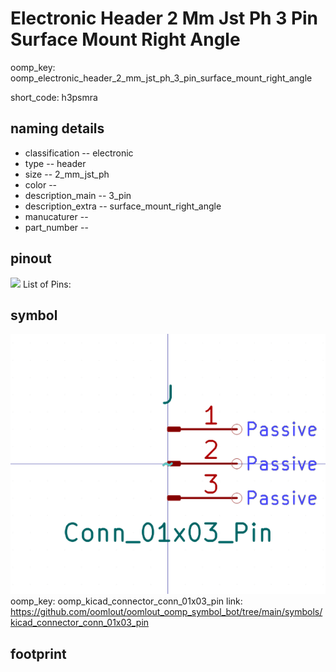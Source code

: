 # Electronic Header 2 Mm Jst Ph 3 Pin Surface Mount Right Angle
oomp_key: oomp_electronic_header_2_mm_jst_ph_3_pin_surface_mount_right_angle  

short_code: h3psmra
## naming details
* classification -- electronic
* type -- header
* size -- 2_mm_jst_ph
* color -- 
* description_main -- 3_pin
* description_extra -- surface_mount_right_angle
* manucaturer -- 
* part_number -- 
## pinout
![](working_pinout_600.png)
List of Pins:

## symbol

![](symbol/0/working/working_600.png)  
oomp_key: oomp_kicad_connector_conn_01x03_pin
link: https://github.com/oomlout/oomlout_oomp_symbol_bot/tree/main/symbols/kicad_connector_conn_01x03_pin


## footprint
